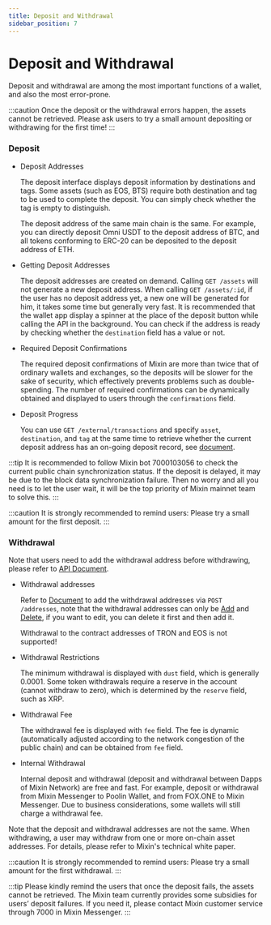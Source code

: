 ```yaml
---
title: Deposit and Withdrawal
sidebar_position: 7
---
```


# Deposit and Withdrawal

Deposit and withdrawal are among the most important functions of a wallet, and also the most error-prone.

:::caution
Once the deposit or the withdrawal errors happen, the assets cannot be retrieved. Please ask users to try a small amount depositing or withdrawing for the first time!
:::

### Deposit

- Deposit Addresses

  The deposit interface displays deposit information by destinations and tags. Some assets (such as EOS, BTS) require both destination and tag to be used to complete the deposit. You can simply check whether the tag is empty to distinguish.

  The deposit address of the same main chain is the same. For example, you can directly deposit Omni USDT to the deposit address of BTC, and all tokens conforming to ERC-20 can be deposited to the deposit address of ETH.

- Getting Deposit Addresses

  The deposit addresses are created on demand. Calling `GET /assets` will not generate a new deposit address. When calling `GET /assets/:id`, if the user has no deposit address yet, a new one will be generated for him, it takes some time but generally very fast. It is recommended that the wallet app display a spinner at the place of the deposit button while calling the API in the background. You can check if the address is ready by checking whether the `destination` field has a value or not.

- Required Deposit Confirmations

  The required deposit confirmations of Mixin are more than twice that of ordinary wallets and exchanges, so the deposits will be slower for the sake of security, which effectively prevents problems such as double-spending. The number of required confirmations can be dynamically obtained and displayed to users through the `confirmations` field.

- Deposit Progress

  You can use `GET /external/transactions` and specify `asset`, `destination`, and `tag` at the same time to retrieve whether the current deposit address has an on-going deposit record, see [document](../../api/network/pending-deposits ).

:::tip
It is recommended to follow Mixin bot 7000103056 to check the current public chain synchronization status. If the deposit is delayed, it may be due to the block data synchronization failure. Then no worry and all you need is to let the user wait, it will be the top priority of Mixin mainnet team to solve this.
:::

:::caution
It is strongly recommended to remind users: Please try a small amount for the first deposit.
:::

### Withdrawal

Note that users need to add the withdrawal address before withdrawing, please refer to [API Document](../../api/withdrawal).

- Withdrawal addresses

  Refer to [Document](../../api/withdrawal/address-add) to add the withdrawal addresses via `POST /addresses`, note that the  withdrawal addresses can only be [Add](../../api/withdrawal/address-add) and [Delete](../../api/withdrawal/address-delete), if you want to edit, you can delete it first and then add it.

  Withdrawal to the contract addresses of TRON and EOS is not supported!

- Withdrawal Restrictions

  The minimum withdrawal is displayed with `dust` field, which is generally 0.0001. Some token withdrawals require a reserve in the account (cannot withdraw to zero), which is determined by the `reserve` field, such as XRP.

- Withdrawal Fee

  The withdrawal fee is displayed with `fee` field. The fee is dynamic (automatically adjusted according to the network congestion of the public chain) and can be obtained from `fee` field.

- Internal Withdrawal

   Internal deposit and withdrawal (deposit and withdrawal between Dapps of Mixin Network) are free and fast. For example, deposit or withdrawal from Mixin Messenger to Poolin Wallet, and from FOX.ONE to Mixin Messenger. Due to business considerations, some wallets will still charge a withdrawal fee.

Note that the deposit and withdrawal addresses are not the same. When withdrawing, a user may withdraw from one or more on-chain asset addresses. For details, please refer to Mixin's technical white paper.

:::caution
It is strongly recommended to remind users: Please try a small amount for the first withdrawal.
:::

:::tip
Please kindly remind the users that once the deposit fails, the assets cannot be retrieved. The Mixin team currently provides some subsidies for users’ deposit failures. If you need it, please contact Mixin customer service through 7000 in Mixin Messenger.
:::

